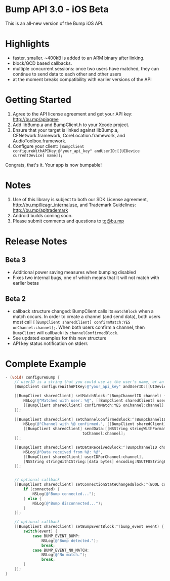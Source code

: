 Bump API 3.0 - iOS Beta
=======================

This is an all-new version of the Bump iOS API. 

Highlights
==========

* faster, smaller. ~400kB is added to an ARM binary after linking. 
* block/GCD based callbacks.
* multiple concurrent sessions: once two users have matched, they can continue to send data to each other and other users
* at the moment breaks compatibility with earlier versions of the API

Getting Started
=======

1. Agree to the API license agreement and get your API key: http://bu.mp/apiagree
1. Add libBump.a and BumpClient.h to your Xcode project.
1. Ensure that your target is linked against libBump.a, CFNetwork.framework, CoreLocation.framework, and AudioToolbox.framework.
1. Configure your client:
    `[BumpClient configureWithAPIKey:@"your_api_key" andUserID:[[UIDevice currentDevice] name]];`

Congrats, that's it.  Your app is now bumpable!

Notes
=====

1. Use of this library is subject to both our SDK License agreement, http://bu.mp/licagr_internaluse, and Trademark Guidelines: http://bu.mp/apitrademark
1. Android builds coming soon.
1. Please submit comments and questions to tg@bu.mp

Release Notes
=============

Beta 3
------
* Additional power saving measures when bumping disabled
* Fixes two internal bugs, one of which means that it will not match with earlier betas

Beta 2
------
* callback structure changed: BumpClient calls its `matchBlock` when a match occurs.  In order to create a channel (and send data), both users most call `[[BumpClient sharedClient] confirmMatch:YES onChannel:channel];`. When both users confirm a channel, then `BumpClient` will callback its `channelConfirmedBlock`.
* See updated examples for this new structure
* API key status notification on stderr.

Complete Example
================

```Objective-C
- (void) configureBump {
    // userID is a string that you could use as the user's name, or an ID that is semantic within your environment
    [BumpClient configureWithAPIKey:@"your_api_key" andUserID:[[UIDevice currentDevice] name]];

    [[BumpClient sharedClient] setMatchBlock:^(BumpChannelID channel) { 
		NSLog(@"Matched with user: %@", [[BumpClient sharedClient] userIDForChannel:channel]); 
		[[BumpClient sharedClient] confirmMatch:YES onChannel:channel];
    }];
    
    [[BumpClient sharedClient] setChannelConfirmedBlock:^(BumpChannelID channel) {
		NSLog(@"Channel with %@ confirmed.", [[BumpClient sharedClient] userIDForChannel:channel]);
		[[BumpClient sharedClient] sendData:[[NSString stringWithFormat:@"Hello, world!"] dataUsingEncoding:NSUTF8StringEncoding]
                                  toChannel:channel];
    }];

    [[BumpClient sharedClient] setDataReceivedBlock:^(BumpChannelID channel, NSData *data) {
		NSLog(@"Data received from %@: %@", 
		[[BumpClient sharedClient] userIDForChannel:channel], 
		[NSString stringWithCString:[data bytes] encoding:NSUTF8StringEncoding]);
    }];


    // optional callback
    [[BumpClient sharedClient] setConnectionStateChangedBlock:^(BOOL connected) {
		if (connected) {
			NSLog(@"Bump connected...");
		} else {
			NSLog(@"Bump disconnected...");
		}
    }];

    // optional callback
    [[BumpClient sharedClient] setBumpEventBlock:^(bump_event event) {
		switch(event) {
		    case BUMP_EVENT_BUMP:
				NSLog(@"Bump detected.");
				break;
		    case BUMP_EVENT_NO_MATCH:
				NSLog(@"No match.");
				break;
		}
    }];
} 
```
